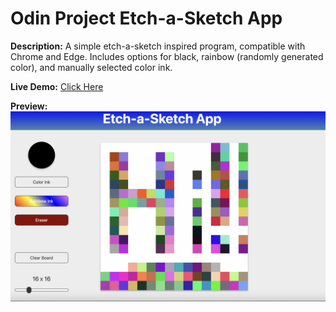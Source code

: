 # Odin Project Etch-a-Sketch App

**Description:** A simple etch-a-sketch inspired program, compatible with Chrome and Edge. Includes options for black, rainbow (randomly generated color), and manually selected color ink.  
  
**Live Demo:** [Click Here](http://chaseofthejungle.github.io/js-odin-etch-a-sketch/Etch%20a%20Sketch/index.html)  

**Preview:** ![Etch-a-Sketch](https://github.com/chaseofthejungle/js-odin-etch-a-sketch/blob/main/etchasketchdemo.png "Etch-a-Sketch Preview")
